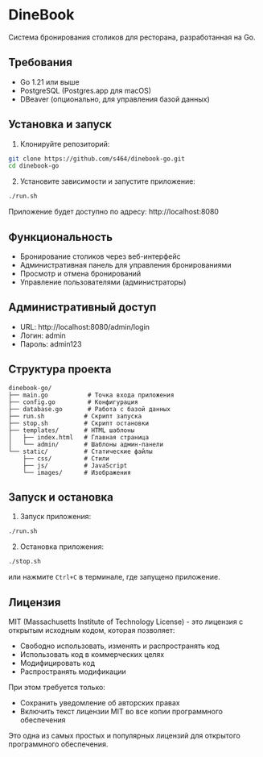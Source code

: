 # DineBook

Система бронирования столиков для ресторана, разработанная на Go.

## Требования

- Go 1.21 или выше
- PostgreSQL (Postgres.app для macOS)
- DBeaver (опционально, для управления базой данных)

## Установка и запуск

1. Клонируйте репозиторий:
```bash
git clone https://github.com/s464/dinebook-go.git
cd dinebook-go
```

2. Установите зависимости и запустите приложение:
```bash
./run.sh
```

Приложение будет доступно по адресу: http://localhost:8080

## Функциональность

- Бронирование столиков через веб-интерфейс
- Административная панель для управления бронированиями
- Просмотр и отмена бронирований
- Управление пользователями (администраторы)

## Административный доступ

- URL: http://localhost:8080/admin/login
- Логин: admin
- Пароль: admin123

## Структура проекта

```
dinebook-go/
├── main.go           # Точка входа приложения
├── config.go         # Конфигурация
├── database.go       # Работа с базой данных
├── run.sh           # Скрипт запуска
├── stop.sh          # Скрипт остановки
├── templates/       # HTML шаблоны
│   ├── index.html   # Главная страница
│   └── admin/       # Шаблоны админ-панели
└── static/          # Статические файлы
    ├── css/         # Стили
    ├── js/          # JavaScript
    └── images/      # Изображения
```

## Запуск и остановка

1. Запуск приложения:
```bash
./run.sh
```

2. Остановка приложения:
```bash
./stop.sh
```

или нажмите `Ctrl+C` в терминале, где запущено приложение.

## Лицензия

MIT (Massachusetts Institute of Technology License) - это лицензия с открытым исходным кодом, которая позволяет:
- Свободно использовать, изменять и распространять код
- Использовать код в коммерческих целях
- Модифицировать код
- Распространять модификации

При этом требуется только:
- Сохранить уведомление об авторских правах
- Включить текст лицензии MIT во все копии программного обеспечения

Это одна из самых простых и популярных лицензий для открытого программного обеспечения. 

